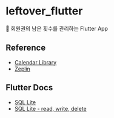 # leftover_flutter

🎫 회원권의 남은 횟수를 관리하는 Flutter App

## Reference

- [Calendar Library](https://github.com/aleksanderwozniak/table_calendar)
- [Zeplin](https://zpl.io/aNxELje)


## Flutter Docs

- [SQL Lite](https://flutter-ko.dev/docs/cookbook/persistence/sqlite)
- [SQL Lite - read, write, delete ](https://velog.io/@chjo0330/Flutter-Sqlite-%EC%82%AC%EC%9A%A9%ED%95%98%EA%B8%B0)
